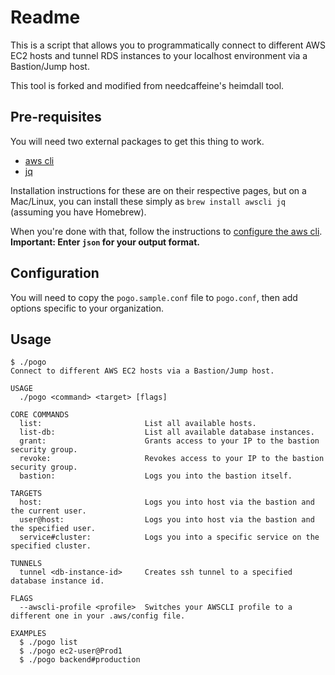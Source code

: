 # Readme

This is a script that allows you to programmatically connect to different AWS EC2 hosts and tunnel RDS instances to your localhost environment via a Bastion/Jump host.

This tool is forked and modified from needcaffeine's heimdall tool.

## Pre-requisites
You will need two external packages to get this thing to work.  
- [aws cli](https://github.com/aws/aws-cli)
- [jq](https://stedolan.github.io/jq/)

Installation instructions for these are on their respective pages, but on a Mac/Linux, you can install these simply as `brew install awscli jq` (assuming you have Homebrew).  

When you're done with that, follow the instructions to [configure the aws cli](http://docs.aws.amazon.com/cli/latest/userguide/cli-chap-getting-started.html). **Important: Enter `json` for your output format.**

## Configuration
You will need to copy the `pogo.sample.conf` file to `pogo.conf`, then add options specific to your organization.

## Usage

    $ ./pogo
    Connect to different AWS EC2 hosts via a Bastion/Jump host.

    USAGE
      ./pogo <command> <target> [flags]

    CORE COMMANDS
      list:                       List all available hosts.
      list-db:                    List all available database instances.
      grant:                      Grants access to your IP to the bastion security group.
      revoke:                     Revokes access to your IP to the bastion security group.
      bastion:                    Logs you into the bastion itself.

    TARGETS
      host:                       Logs you into host via the bastion and the current user.
      user@host:                  Logs you into host via the bastion and the specified user.
      service#cluster:            Logs you into a specific service on the specified cluster.

    TUNNELS
      tunnel <db-instance-id>     Creates ssh tunnel to a specified database instance id.
      
    FLAGS
      --awscli-profile <profile>  Switches your AWSCLI profile to a different one in your .aws/config file.

    EXAMPLES
      $ ./pogo list
      $ ./pogo ec2-user@Prod1
      $ ./pogo backend#production
